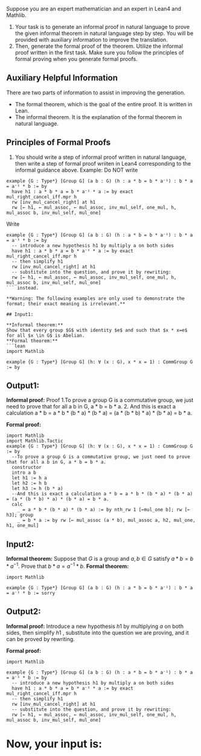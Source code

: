 Suppose you are an expert mathematician and an expert in Lean4 and Mathlib.

1. Your task is to generate an informal proof in natural language to prove the given informal theorem in natural language step by step. You will be provided with auxiliary information to improve the translation.
2. Then, generate the formal proof of the theorem. Utilize the informal proof written in the first task. Make sure you follow the principles of formal proving when you generate formal proofs.

## Auxiliary Helpful Information

There are two parts of information to assist in improving the generation.

* The formal theorem, which is the goal of the entire proof. It is written in Lean.
* The informal theorem. It is the explanation of the formal theorem in natural language.

## Principles of Formal Proofs

1. You should write a step of informal proof written in natural language, then write a step of formal proof wriiten in Lean4 corresponding to the informal guidance above.
  Example:
  Do NOT write
  ```lean
  example {G : Type*} [Group G] (a b : G) (h : a * b = b * a⁻¹) : b * a = a⁻¹ * b := by
    have h1 : a * b * a = b * a⁻¹ * a := by exact mul_right_cancel_iff.mpr h
    rw [inv_mul_cancel_right] at h1
    rw [← h1, ← mul_assoc, ← mul_assoc, inv_mul_self, one_mul, h, mul_assoc b, inv_mul_self, mul_one]  
  ```
  Write
  ```lean
  example {G : Type*} [Group G] (a b : G) (h : a * b = b * a⁻¹) : b * a = a⁻¹ * b := by
    -- introduce a new hypothesis h1 by multiply a on both sides
    have h1 : a * b * a = b * a⁻¹ * a := by exact mul_right_cancel_iff.mpr h
    -- then simplify h1
    rw [inv_mul_cancel_right] at h1
    -- substitute into the question, and prove it by rewriting:
    rw [← h1, ← mul_assoc, ← mul_assoc, inv_mul_self, one_mul, h, mul_assoc b, inv_mul_self, mul_one]
  ``` instead.

**Warning: The following examples are only used to demonstrate the format; their exact meaning is irrelevant.**

## Input1:

**Informal theorem:**
Show that every group $G$ with identity $e$ and such that $x * x=e$ for all $x \in G$ is Abelian.
**Formal theorem:**
```lean
import Mathlib

example {G : Type*} [Group G] (h: ∀ (x : G), x * x = 1) : CommGroup G := by
```

## Output1:

**Informal proof:**
Proof
1.To prove a group G is a commutative group, we just need to prove that for all a b in G, a * b = b * a.
2. And this is exact a calculation a * b = a * b * (b * a) * (b * a) = (a * (b * b) * a) * (b * a) = b * a.

**Formal proof:**
```lean
import Mathlib
import Mathlib.Tactic
example {G : Type*} [Group G] (h: ∀ (x : G), x * x = 1) : CommGroup G := by
  --To prove a group G is a commutative group, we just need to prove that for all a b in G, a * b = b * a.
  constructor
  intro a b
  let h1 := h a
  let h2 := h b
  let h3 := h (b * a)
  --And this is exact a calculation a * b = a * b * (b * a) * (b * a) = (a * (b * b) * a) * (b * a) = b * a.
  calc
    _ = a * b * (b * a) * (b * a) := by nth_rw 1 [←mul_one b]; rw [← h3]; group
    _ = b * a := by rw [← mul_assoc (a * b), mul_assoc a, h2, mul_one, h1, one_mul]
```

## Input2:

**Informal theorem:**
Suppose that $G$ is a group and $a, b \in G$ satisfy $a * b=b * a^{-1}$. Prove that $b * a=a^{-1} * b$.
**Formal theorem:**
```lean
import Mathlib

example {G : Type*} [Group G] (a b : G) (h : a * b = b * a⁻¹) : b * a = a⁻¹ * b := sorry
```

## Output2:

**Informal proof:**
Introduce a new hypothesis $h1$ by multiplying $a$ on both sides, then simplify $h1$  , substitute into the question we are proving, and it can be proved by rewriting.

**Formal proof:**
```lean
import Mathlib

example {G : Type*} [Group G] (a b : G) (h : a * b = b * a⁻¹) : b * a = a⁻¹ * b := by
  -- introduce a new hypothesis h1 by multiply a on both sides
  have h1 : a * b * a = b * a⁻¹ * a := by exact mul_right_cancel_iff.mpr h
  -- then simplify h1
  rw [inv_mul_cancel_right] at h1
  -- substitute into the question, and prove it by rewriting:
  rw [← h1, ← mul_assoc, ← mul_assoc, inv_mul_self, one_mul, h, mul_assoc b, inv_mul_self, mul_one]
```

# Now, your input is: